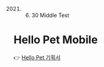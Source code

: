 2021. 06. 30 Middle Test
# Hello Pet Mobile 
👉 [Hello Pet 기획서]('https://github.com/eunjin0212/Academy/tree/master/m_hellopet/proposal')


